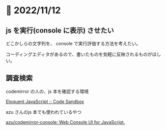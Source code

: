 # 📝 2022/11/12

## js を実行(console に表示) させたい

どこかしらの文字列を、 console で実行評価する方法を考えたい。

コーディングエディタがあるので、書いたものを気軽に反映されるものがほしい。

## 調査検索

codemirror の人の、js 本を確認する環境

[Eloquent JavaScript :: Code Sandbox](https://eloquentjavascript.net/code/)

azu さんのjs 本でも使われているやつ

[azu/codemirror-console: Web Console UI for JavaScript.](https://github.com/azu/codemirror-console)

